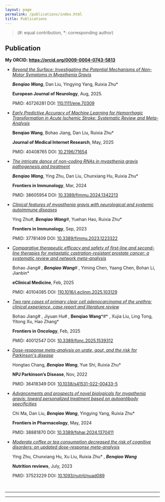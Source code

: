 ```yaml
---
layout: page
permalink: /publications/index.html
title: Publications
---
```


> (#: equal contribution, *: corresponding author)

## Publication

**My ORCID: https://orcid.org/0009-0004-0743-5813**

- [*Beyond the Surface: Investigating the Potential Mechanisms of Non-Motor Symptoms in Myasthenia Gravis*](https://pubmed.ncbi.nlm.nih.gov/40726281/)<br>

  ***Benqiao Wang***, Dan Liu, Yingying Yang, Ruixia Zhu*<br>

  **European Journal of Neurology**, Aug, 2025.<br>

  PMID: 40726281                    DOI: [110.1111/ene.70309](https://onlinelibrary.wiley.com/doi/10.1111/ene.70309)<br>

- [*Early Predictive Accuracy of Machine Learning for Hemorrhagic Transformation in Acute Ischemic Stroke: Systematic Review and Meta-Analysis*](https://pubmed.ncbi.nlm.nih.gov/40408765/)<br>

  **Benqiao Wang**, Bohao Jiang, Dan Liu, Ruixia Zhu*<br>

  **Journal of Medical Internet Research**, May, 2025<br>

  PMID: 40408765                    DOI: [10.2196/71654](https://www.jmir.org/2025/1/e71654)<br>

- [*The intricate dance of non-coding RNAs in myasthenia gravis pathogenesis and treatment*](https://pubmed.ncbi.nlm.nih.gov/38605954/)<br>

  ***Benqiao Wang***, Ying Zhu, Dan Liu, Chunxiang Hu, Ruixia Zhu*<br>

  **Frontiers in Immunology**, Mar, 2024<br>

  PMID: 38605954                    DOI: [10.3389/fimmu.2024.1342213](https://www.frontiersin.org/journals/immunology/articles/10.3389/fimmu.2024.1342213/full)<br>

- [*Clinical features of myasthenia gravis with neurological and systemic autoimmune     diseases*](https://pubmed.ncbi.nlm.nih.gov/37781409/)<br>

  Ying Zhu#, ***Benqiao Wang***#, Yuehan Hao, Ruixia Zhu*<br>

  **Frontiers in Immunology**, Sep, 2023<br>

  PMID: 37781409                    DOI: [10.3389/fimmu.2023.1223322](https://www.frontiersin.org/journals/immunology/articles/10.3389/fimmu.2023.1223322/full)<br>

- [*Comparative therapeutic efficacy and safety of first-line and second-line therapies for metastatic castration-resistant prostate cancer: a systematic review and network meta-analysis*](https://pubmed.ncbi.nlm.nih.gov/40104085/)<br>

  Bohao Jiang# , ***Benqiao Wang***# , Yiming Chen, Yaang Chen, Bohan Li, Jianbin*<br>

  **eClinical Medicine**, Feb, 2025<br>

  PMID: 40104085                    DOI: [110.1016/j.eclinm.2025.103129](https://www.thelancet.com/journals/eclinm/article/PIIS2589-5370(25)00061-6/fulltext)<br>

- [*Two rare cases of primary clear cell adenocarcinoma of the urethra: clinical experience, case report and literature review*](https://pubmed.ncbi.nlm.nih.gov/40012547/)<br>

  Bohao Jiang# , Jiyuan Hu# , **Benqiao Wang***#* , Xujia Liu, Ling Tong, Yitong Xu, Hao Zhang*<br>

  **Frontiers in Oncology**, Feb, 2025<br>

  PMID: 40012547                    DOI: [10.3389/fonc.2025.1539312](https://www.frontiersin.org/journals/oncology/articles/10.3389/fonc.2025.1539312/full)<br>

- [*Dose-response meta-analysis on urate, gout, and the risk for Parkinson's disease*](https://pubmed.ncbi.nlm.nih.gov/36418349/)<br>

  Hongtao Chang, ***Benqiao Wang***, Yue Shi, Ruixia Zhu*<br>

  **NPJ Parkinson’s Disease**, Nov, 2022<br>

  PMID: 36418349                    DOI: [10.1038/s41531-022-00433-5](https://www.nature.com/articles/s41531-022-00433-5)<br>

- [*Advancements and  prospects of novel biologicals for myasthenia gravis: toward  personalized treatment based on autoantibody specificities*](https://pubmed.ncbi.nlm.nih.gov/38881870/)<br>

  Chi Ma, Dan Liu, ***Benqiao Wang***, Yingying Yang, Ruixia Zhu*<br>

  **Frontiers in Pharmacology**, May, 2024<br>

  PMID: 38881870                    DOI: [10.3389/fphar.2024.1370411](https://www.frontiersin.org/journals/pharmacology/articles/10.3389/fphar.2024.1370411/full)<br>

- [*Moderate coffee or tea consumption decreased the risk of cognitive disorders: an     updated dose-response meta-analysis*](https://pubmed.ncbi.nlm.nih.gov/37523229/)<br>

  Ying Zhu, Chunxiang Hu, Xu Liu, Ruixia Zhu* , ***Benqiao Wang***<br>

  **Nutrition reviews**, July, 2023<br>

  PMID: 37523229                   DOI: [10.1093/nutrit/nuad089](https://academic.oup.com/nutritionreviews/article/82/6/738/7234108?login=false)<br>

  <br>

---



---

